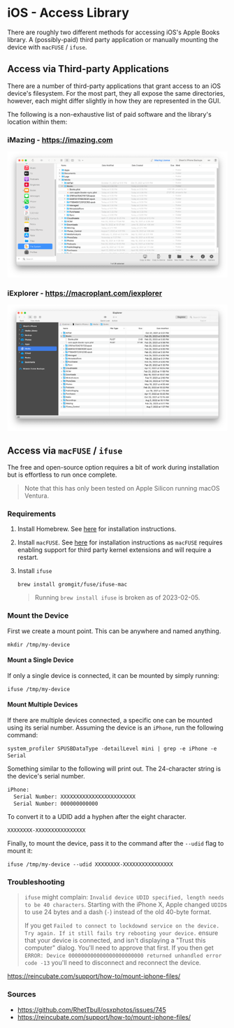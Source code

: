 # iOS - Access Library

There are roughly two different methods for accessing iOS's Apple Books
library. A (possibly-paid) third party application or manually mounting the
device with `macFUSE` / `ifuse`.

## Access via Third-party Applications

There are a number of third-party applications that grant access to an iOS
device's filesystem. For the most part, they all expose the same directories,
however, each might differ slightly in how they are represented in the GUI.

The following is a non-exhaustive list of paid software and the library's
location within them:

### iMazing - <https://imazing.com>

![iMazing Seenshot](./images/imazing.png)

### iExplorer - <https://macroplant.com/iexplorer>

![iExplorer Screenshot](./images/iexplorer.png)

## Access via `macFUSE` / `ifuse`

The free and open-source option requires a bit of work during installation but
is effortless to run once complete.

> <i class="fa fa-info-circle"></i> Note that this has only been tested on Apple
> Silicon running macOS Ventura.

### Requirements

1. Install Homebrew. See [here][homebrew] for installation instructions.

2. Install `macFUSE`. See [here][macfuse] for installation instructions
   as `macFUSE` requires enabling support for third party kernel extensions and
   will require a restart.

3. Install `ifuse`

   ```shell
   brew install gromgit/fuse/ifuse-mac
   ```

   > <i class="fa fa-info-circle"></i> Running `brew install ifuse` is broken
   > as of 2023-02-05.

### Mount the Device

First we create a mount point. This can be anywhere and named anything.

```shell
mkdir /tmp/my-device
```

#### Mount a Single Device

If only a single device is connected, it can be mounted by simply running:

```shell
ifuse /tmp/my-device
```

#### Mount Multiple Devices

If there are multiple devices connected, a specific one can be mounted using
its serial number. Assuming the device is an `iPhone`, run the following
command:

<!-- TODO: Verify this works with other devices too. -->

```shell
system_profiler SPUSBDataType -detailLevel mini | grep -e iPhone -e Serial
```

Something similar to the following will print out. The 24-character string is
the device's serial number.

```plaintext
iPhone:
  Serial Number: XXXXXXXXXXXXXXXXXXXXXXXX
  Serial Number: 000000000000
```

To convert it to a UDID add a hyphen after the eight character.

```plaintext
XXXXXXXX-XXXXXXXXXXXXXXXX
```

Finally, to mount the device, pass it to the command after the `--udid` flag to
mount it:

```shell
ifuse /tmp/my-device --udid XXXXXXXX-XXXXXXXXXXXXXXXX
```

### Troubleshooting

> `ifuse` might complain: `Invalid device UDID specified, length needs to be 40
characters`. Starting with the iPhone X, Apple changed `UDID`s to use 24 bytes
> and a dash (`-`) instead of the old 40-byte format.
>
> If you get `Failed to connect to lockdownd service on the device. Try again.
If it still fails try rebooting your device.` ensure that your device is
> connected, and isn't displaying a "Trust this computer" dialog. You'll need
> to approve that first. If you then get `ERROR: Device 000000000000000000000000
returned unhandled error code -13` you'll need to disconnect and reconnect
> the device.

<https://reincubate.com/support/how-to/mount-iphone-files/>

### Sources

- <https://github.com/RhetTbull/osxphotos/issues/745>
- <https://reincubate.com/support/how-to/mount-iphone-files/>

[homebrew]: https://brew.sh/
[macfuse]: https://github.com/macfuse/macfuse/wiki/Getting-Started
